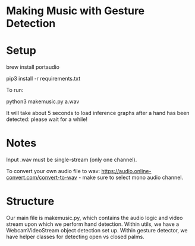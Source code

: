 # Making Music with Gesture Detection

# Setup
brew install portaudio

pip3 install -r requirements.txt

To run:

python3 makemusic.py a.wav

It will take about 5 seconds to load inference graphs after a hand has been detected: please wait for a while!

# Notes

Input .wav must be single-stream (only one channel).

To convert your own audio file to wav: https://audio.online-convert.com/convert-to-wav - make sure to select mono audio channel.


# Structure

Our main file is makemusic.py, which contains the audio logic and video stream upon which we perform hand detection.
Within utils, we have a WebcamVideoStream object detection set up.
Within gesture detector, we have helper classes for detecting open vs closed palms.

